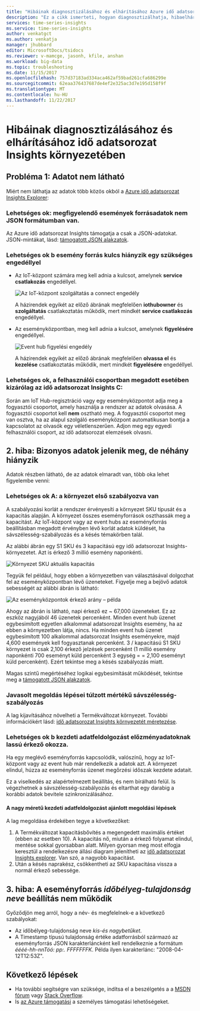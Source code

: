 ```yaml
---
title: "Hibáinak diagnosztizálásához és elhárításához Azure idő adatsorozat insightsban |} Microsoft Docs"
description: "Ez a cikk ismerteti, hogyan diagnosztizálhatja, hibaelhárításához és Azure idő adatsorozat Insights környezetében előforduló gyakori problémák megoldásában."
services: time-series-insights
ms.service: time-series-insights
author: venkatgct
ms.author: venkatja
manager: jhubbard
editor: MicrosoftDocs/tsidocs
ms.reviewer: v-mamcge, jasonh, kfile, anshan
ms.workload: big-data
ms.topic: troubleshooting
ms.date: 11/15/2017
ms.openlocfilehash: 757d37183ad334aca462af59bad261cfa686299e
ms.sourcegitcommit: 62eaa376437687de4ef2e325ac3d7e195d158f9f
ms.translationtype: MT
ms.contentlocale: hu-HU
ms.lasthandoff: 11/22/2017
---
```

# <a name="diagnose-and-solve-problems-in-your-time-series-insights-environment"></a>Hibáinak diagnosztizálásához és elhárításához idő adatsorozat Insights környezetében

## <a name="problem-1-no-data-is-shown"></a>Probléma 1: Adatot nem látható
Miért nem láthatja az adatok több közös okból a [Azure idő adatsorozat Insights Explorer](https://insights.timeseries.azure.com):

### <a name="possible-cause-a-event-source-data-is-not-in-json-format"></a>Lehetséges ok: megfigyelendő események forrásadatok nem JSON formátumban van.
Az Azure idő adatsorozat Insights támogatja a csak a JSON-adatokat. JSON-mintákat, lásd: [támogatott JSON alakzatok](time-series-insights-send-events.md#supported-json-shapes).

### <a name="possible-cause-b-event-source-key-is-missing-a-required-permission"></a>Lehetséges ok b esemény forrás kulcs hiányzik egy szükséges engedéllyel
* Az IoT-központ számára meg kell adnia a kulcsot, amelynek **service csatlakozás** engedéllyel.

   ![Az IoT-központ szolgáltatás a connect engedély](media/diagnose-and-solve-problems/iothub-serviceconnect-permissions.png)

   A házirendek egyikét az előző ábrának megfelelően **iothubowner** és **szolgáltatás** csatlakoztatás működik, mert mindkét **service csatlakozás** engedéllyel.
   
* Az eseményközpontban, meg kell adnia a kulcsot, amelynek **figyelésére** engedéllyel.

   ![Event hub figyelési engedély](media/diagnose-and-solve-problems/eventhub-listen-permissions.png)

   A házirendek egyikét az előző ábrának megfelelően **olvassa el** és **kezelése** csatlakoztatás működik, mert mindkét **figyelésére** engedéllyel.

### <a name="possible-cause-c-the-consumer-group-provided-is-not-exclusive-to-time-series-insights"></a>Lehetséges ok, a felhasználói csoportban megadott esetében kizárólag az idő adatsorozat Insights C:
Során am IoT Hub-regisztráció vagy egy eseményközpontot adja meg a fogyasztói csoportot, amely használja a rendszer az adatok olvasása. A fogyasztói csoportot kell **nem** osztható meg. A fogyasztói csoportot meg van osztva, ha az alapul szolgáló eseményközpont automatikusan bontja a kapcsolatot az olvasók egy véletlenszerűen. Adjon meg egy egyedi felhasználói csoport, az idő adatsorozat elemzések olvasni.

## <a name="problem-2-some-data-is-shown-but-some-is-missing"></a>2. hiba: Bizonyos adatok jelenik meg, de néhány hiányzik
Adatok részben látható, de az adatok elmaradt van, több oka lehet figyelembe venni:

### <a name="possible-cause-a-your-environment-is-getting-throttled"></a>Lehetséges ok A: a környezet első szabályozva van
A szabályozási korlát a rendszer érvényesíti a környezet SKU típusát és a kapacitás alapján. A környezet összes eseményforrások oszthassák meg a kapacitást. Az IoT-központ vagy az event hubs az eseményforrás beállításban megadott érvényben lévő korlát adatok küldését, ha sávszélesség-szabályozás és a késés témakörben talál.

Az alábbi ábrán egy S1 SKU és 3 kapacitású egy idő adatsorozat Insights-környezetet. Azt is érkező 3 millió esemény naponkénti.

![Környezet SKU aktuális kapacitás](media/diagnose-and-solve-problems/environment-sku-current-capacity.png)

Tegyük fel például, hogy ebben a környezetben van választásával dolgozhat fel az eseményközpontban lévő üzeneteket. Figyelje meg a bejövő adatok sebességét az alábbi ábrán is látható:

![Az eseményközpontok érkező arány – példa](media/diagnose-and-solve-problems/eventhub-ingress-rate.png)

Ahogy az ábrán is látható, napi érkező ez ~ 67,000 üzeneteket. Ez az eszköz nagyjából 46 üzenetek percenként. Minden event hub üzenet egybesimított egyetlen alkalommal adatsorozat Insights esemény, ha az ebben a környezetben látja, nincs. Ha minden event hub üzenet egybesimított 100 alkalommal adatsorozat Insights eseményekre, majd 4,600 események kell fogyasztanak percenként. 3 / kapacitású S1 SKU környezet is csak 2,100 érkező jelzések percenként (1 millió esemény naponkénti 700 eseményt küld percenként 3 egység = = 2,100 eseményt küld percenként). Ezért tekintse meg a késés szabályozás miatt. 

Magas szintű megértéséhez logikai egybesimítását működését, tekintse meg a [támogatott JSON alakzatok](time-series-insights-send-events.md#supported-json-shapes).

### <a name="recommended-resolution-steps-for-excessive-throttling"></a>Javasolt megoldás lépései túlzott mértékű sávszélesség-szabályozás
A lag kijavításához növelheti a Termékváltozat környezet. További információkért lásd: [idő adatsorozat Insights környezetét méretezése](time-series-insights-how-to-scale-your-environment.md).

### <a name="possible-cause-b-initial-ingestion-of-historical-data-is-causing-slow-ingress"></a>Lehetséges ok b kezdeti adatfeldolgozást előzményadatoknak lassú érkező okozza.
Ha egy meglévő eseményforrás kapcsolódik, valószínű, hogy az IoT-központ vagy az event hub már rendelkezik a adatok azt. A környezet elindul, húzza az eseményforrás üzenet megőrzési időszak kezdete adatait.

Ez a viselkedés az alapértelmezett beállítás, és nem bírálható felül. Is végezhetnek a sávszélesség-szabályozás és eltarthat egy darabig a korábbi adatok bevitele szinkronizálásához.

#### <a name="recommended-resolution-steps-of-large-initial-ingestion"></a>A nagy méretű kezdeti adatfeldolgozást ajánlott megoldási lépések
A lag megoldása érdekében tegye a következőket:
1. A Termékváltozat kapacitásbővítés a megengedett maximális értéket (ebben az esetben 10). A kapacitás nő, miután a érkező folyamat elindul, mentése sokkal gyorsabban alatt. Milyen gyorsan meg most elfogja keresztül a rendelkezésre állási diagram jelenítheti az [idő adatsorozat Insights explorer](https://insights.timeseries.azure.com). Van szó, a nagyobb kapacitást.
2. Után a késés naprakész, csökkentheti az SKU kapacitása vissza a normál érkező sebessége.

## <a name="problem-3-my-event-sources-timestamp-property-name-setting-doesnt-work"></a>3. hiba: A eseményforrás *időbélyeg-tulajdonság neve* beállítás nem működik
Győződjön meg arról, hogy a név- és megfelelnek-e a következő szabályokat:
* Az időbélyeg-tulajdonság neve _kis-és nagybetűket_.
* A Timestamp típusú tulajdonság értéke adatforrásból származó az eseményforrás JSON karakterláncként kell rendelkeznie a formátum _éééé-hh-nnTóó: pp:. FFFFFFFK_. Példa ilyen karakterlánc: "2008-04-12T12:53Z".

## <a name="next-steps"></a>Következő lépések
- Ha további segítségre van szüksége, indítsa el a beszélgetés a a [MSDN fórum](https://social.msdn.microsoft.com/Forums/home?forum=AzureTimeSeriesInsights) vagy [Stack Overflow](https://stackoverflow.com/questions/tagged/azure-timeseries-insights). 
- Is [az Azure támogatási](https://azure.microsoft.com/support/options/) a személyes támogatási lehetőségeket.
